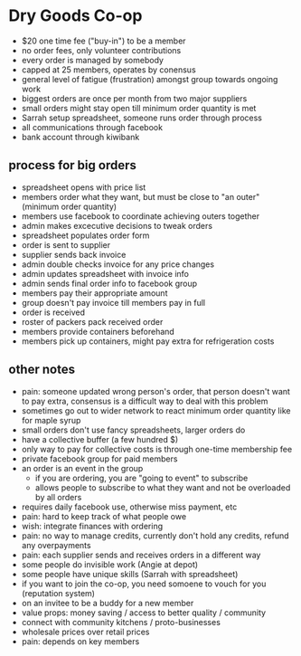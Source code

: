 # Dry Goods Co-op

- $20 one time fee ("buy-in") to be a member
- no order fees, only volunteer contributions
- every order is managed by somebody
- capped at 25 members, operates by conensus
- general level of fatigue (frustration) amongst group towards ongoing work
- biggest orders are once per month from two major suppliers
- small orders might stay open till minimum order quantity is met
- Sarrah setup spreadsheet, someone runs order through process
- all communications through facebook
- bank account through kiwibank


## process for big orders

- spreadsheet opens with price list
- members order what they want, but must be close to "an outer" (minimum order quantity)
- members use facebook to coordinate achieving outers together
- admin makes excecutive decisions to tweak orders
- spreadsheet populates order form
- order is sent to supplier
- supplier sends back invoice
- admin double checks invoice for any price changes
- admin updates spreadsheet with invoice info
- admin sends final order info to facebook group
- members pay their appropriate amount
- group doesn't pay invoice till members pay in full
- order is received
- roster of packers pack received order
- members provide containers beforehand
- members pick up containers, might pay extra for refrigeration costs


## other notes

- pain: someone updated wrong person's order, that person doesn't want to pay extra, consensus is a difficult way to deal with this problem
- sometimes go out to wider network to react minimum order quantity like for maple syrup
- small orders don't use fancy spreadsheets, larger orders do
- have a collective buffer (a few hundred $)
- only way to pay for collective costs is through one-time membership fee
- private facebook group for paid members
- an order is an event in the group
  - if you are ordering, you are "going to event" to subscribe
  - allows people to subscribe to what they want and not be overloaded by all orders
- requires daily facebook use, otherwise miss payment, etc
- pain: hard to keep track of what people owe
- wish: integrate finances with ordering
- pain: no way to manage credits, currently don't hold any credits, refund any overpayments
- pain: each supplier sends and receives orders in a different way
- some people do invisible work (Angie at depot)
- some people have unique skills (Sarrah with spreadsheet)
- if you want to join the co-op, you need somoene to vouch for you (reputation system)
- on an invitee to be a buddy for a new member
- value props: money saving / access to better quality / community
- connect with community kitchens / proto-businesses
- wholesale prices over retail prices
- pain: depends on key members
